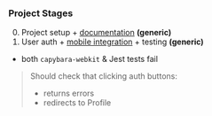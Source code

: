 ### Project Stages

0. Project setup + [documentation](https://github.com/English3000/Intro-to-Coding/tree/master) **(generic)**
1. User auth + [mobile integration](https://github.com/English3000/crdwk-app) + testing **(generic)**
  * both `capybara-webkit` & Jest tests fail
  > Should check that clicking auth buttons:
  >* returns errors
  >* redirects to Profile
